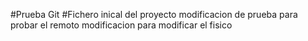 #Prueba Git
#Fichero inical del proyecto
modificacion de prueba para probar el remoto
modificacion para modificar el fisico
